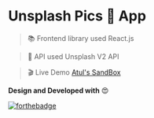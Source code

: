 # Unsplash Pics :rice_scene: App



> :books: Frontend library used
> React.js

> :satellite: API used
> Unsplash V2 API

> :clapper: Live Demo
> [Atul's SandBox](https://codesandbox.io/s/rm6ol7p6xq)

**Design and Developed with** :heart_eyes:

[![forthebadge](https://forthebadge.com/images/badges/built-with-swag.svg)](https://forthebadge.com)